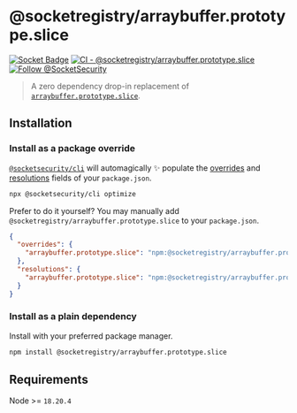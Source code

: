 # @socketregistry/arraybuffer.prototype.slice

[![Socket Badge](https://socket.dev/api/badge/npm/package/@socketregistry/arraybuffer.prototype.slice)](https://socket.dev/npm/package/@socketregistry/arraybuffer.prototype.slice)
[![CI - @socketregistry/arraybuffer.prototype.slice](https://github.com/SocketDev/socket-registry-js/actions/workflows/test.yml/badge.svg)](https://github.com/SocketDev/socket-registry-js/actions/workflows/test.yml)
[![Follow @SocketSecurity](https://img.shields.io/twitter/follow/SocketSecurity?style=social)](https://twitter.com/SocketSecurity)

> A zero dependency drop-in replacement of
> [`arraybuffer.prototype.slice`](https://www.npmjs.com/package/arraybuffer.prototype.slice).

## Installation

### Install as a package override

[`@socketsecurity/cli`](https://www.npmjs.com/package/@socketsecurity/cli) will
automagically :sparkles: populate the
[overrides](https://docs.npmjs.com/cli/v9/configuring-npm/package-json#overrides)
and [resolutions](https://yarnpkg.com/configuration/manifest#resolutions) fields
of your `package.json`.

```sh
npx @socketsecurity/cli optimize
```

Prefer to do it yourself? You may manually add
`@socketregistry/arraybuffer.prototype.slice` to your `package.json`.

```json
{
  "overrides": {
    "arraybuffer.prototype.slice": "npm:@socketregistry/arraybuffer.prototype.slice@^1"
  },
  "resolutions": {
    "arraybuffer.prototype.slice": "npm:@socketregistry/arraybuffer.prototype.slice@^1"
  }
}
```

### Install as a plain dependency

Install with your preferred package manager.

```sh
npm install @socketregistry/arraybuffer.prototype.slice
```

## Requirements

Node >= `18.20.4`
